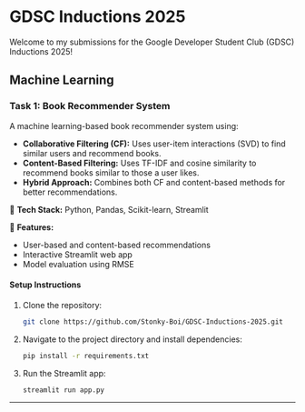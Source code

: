 # GDSC Inductions 2025

Welcome to my submissions for the Google Developer Student Club (GDSC) Inductions 2025!

## Machine Learning
### Task 1: Book Recommender System
A machine learning-based book recommender system using:
- **Collaborative Filtering (CF):** Uses user-item interactions (SVD) to find similar users and recommend books.
- **Content-Based Filtering:** Uses TF-IDF and cosine similarity to recommend books similar to those a user likes.
- **Hybrid Approach:** Combines both CF and content-based methods for better recommendations.

🔹 **Tech Stack:** Python, Pandas, Scikit-learn, Streamlit

🔹 **Features:**
- User-based and content-based recommendations
- Interactive Streamlit web app
- Model evaluation using RMSE

#### Setup Instructions
1. Clone the repository:
   ```bash
   git clone https://github.com/Stonky-Boi/GDSC-Inductions-2025.git
   ```
2. Navigate to the project directory and install dependencies:
   ```bash
   pip install -r requirements.txt
   ```
3. Run the Streamlit app:
   ```bash
   streamlit run app.py
   ```

---
